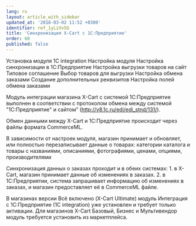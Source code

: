 ```yaml
---
lang: ru
layout: article_with_sidebar
updated_at: '2018-03-02 11:52 +0300'
identifier: ref_1yLiVv5G
title: 'Синхронизация X-Cart с 1С:Предприятие'
order: 60
published: false
---
```



Установка модуля 1C integration
Настройка модуля 
Настройка синхронизации в 1С:Предприятие
Настройка выгрузки товаров на сайт
Типовое соглашение
Выбор товаров для выгрузки
Настройка обмена заказами
Создание дополнительных реквизитов
Настройка полей обмена заказами

Модуль интеграции магазина X-Cart c системой 1С:Предприятие выполнен в соответствии с протоколом обмена между системой "1С:Предприятие" и сайтом” (http://v8.1c.ru/edi/edi_stnd/131/).

Обмен данными между X-Cart и 1С:Предприятие происходит через файлы формата CommerceML.

В зависимости от настроек модуля, магазин принимает и обновляет, или полностью перезаписывает данные о товарах: категории каталога и товары с названиями, описаниями, фотографиями, ценами, опциями, производителями

Синхронизация данных о заказах проходит и в обеих системах: 1. в X-Cart, магазин принимает данные об изменениях в заказах. 2. в 1С:Предприятии, система запрашивает информацию об изменениях в заказах, и магазин предоставляет её в CommerceML файле.

В магазинах версии Всё включено (X-Cart Ultimate) модуль Интеграция с 1С:Предприятие (1C integration) уже установлен и требует только активации. Для магазинов X-Cart Базовый, Бизнес и  Мультивендор модуль требуется установить из маркетплейса.
